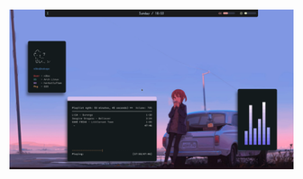 <h1 align: "center"> <img src="https://raw.githubusercontent.com/N3k0Ch4n/.files/main/idk1.png"> <h1>
